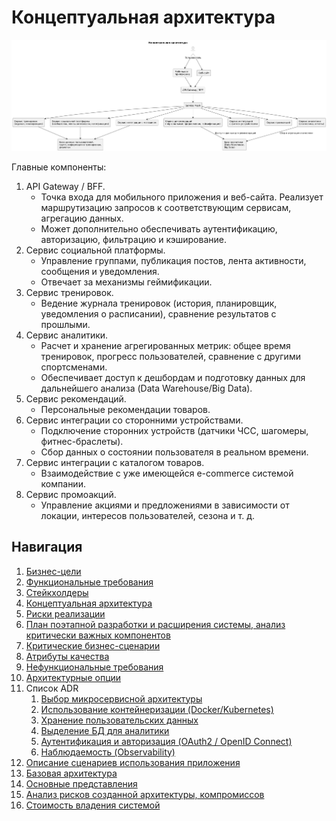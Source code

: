# Концептуальная архитектура

![Концептуальная архитектура](assets/concept_architecture.png)

Главные компоненты:
1. API Gateway / BFF.
   * Точка входа для мобильного приложения и веб-сайта. Реализует маршрутизацию запросов к соответствующим сервисам, агрегацию данных.
   * Может дополнительно обеспечивать аутентификацию, авторизацию, фильтрацию и кэширование.
2. Сервис социальной платформы.
   * Управление группами, публикация постов, лента активности, сообщения и уведомления.
   * Отвечает за механизмы геймификации.
3. Сервис тренировок.
   * Ведение журнала тренировок (история, планировщик, уведомления о расписании), сравнение результатов с прошлыми.
4. Сервис аналитики.
   * Расчет и хранение агрегированных метрик: общее время тренировок, прогресс пользователей, сравнение с другими спортсменами.
   * Обеспечивает доступ к дешбордам и подготовку данных для дальнейшего анализа (Data Warehouse/Big Data).
5. Сервис рекомендаций.
   * Персональные рекомендации товаров.
6. Сервис интеграции со сторонними устройствами.
   * Подключение сторонних устройств (датчики ЧСС, шагомеры, фитнес-браслеты).
   * Сбор данных о состоянии пользователя в реальном времени.
7. Сервис интеграции с каталогом товаров.
   * Взаимодействие с уже имеющейся e-commerce системой компании.
8. Сервис промоакций.
   * Управление акциями и предложениями в зависимости от локации, интересов пользователей, сезона и т. д.

## Навигация

1. [Бизнес-цели](https://github.com/f0rw4rd-dev/sb-final-project/blob/main/business_objectives.md)
2. [Функциональные требования](https://github.com/f0rw4rd-dev/sb-final-project/blob/main/functional_requirements.md)
3. [Стейкхолдеры](https://github.com/f0rw4rd-dev/sb-final-project/blob/main/stakeholders.md)
4. [Концептуальная архитектура](https://github.com/f0rw4rd-dev/sb-final-project/blob/main/concept_architecture.md)
5. [Риски реализации](https://github.com/f0rw4rd-dev/sb-final-project/blob/main/implementation_risks.md)
6. [План поэтапной разработки и расширения системы, анализ критически важных компонентов](https://github.com/f0rw4rd-dev/sb-final-project/blob/main/development_plan.md)
7. [Критические бизнес-сценарии](https://github.com/f0rw4rd-dev/sb-final-project/blob/main/critical_business_scenarios.md)
8. [Атрибуты качества](https://github.com/f0rw4rd-dev/sb-final-project/blob/main/quality_attributes.md)
9. [Нефункциональные требования](https://github.com/f0rw4rd-dev/sb-final-project/blob/main/nonfunctional_requirements.md)
10. [Архитектурные опции](https://github.com/f0rw4rd-dev/sb-final-project/blob/main/architectural_options.md)
11. Список ADR
    1. [Выбор микросервисной архитектуры](https://github.com/f0rw4rd-dev/sb-final-project/blob/main/adr_01.md)
    2. [Использование контейнеризации (Docker/Kubernetes)](https://github.com/f0rw4rd-dev/sb-final-project/blob/main/adr_02.md)
    3. [Хранение пользовательских данных](https://github.com/f0rw4rd-dev/sb-final-project/blob/main/adr_03.md)
    4. [Выделение БД для аналитики](https://github.com/f0rw4rd-dev/sb-final-project/blob/main/adr_04.md)
    5. [Аутентификация и авторизация (OAuth2 / OpenID Connect)](https://github.com/f0rw4rd-dev/sb-final-project/blob/main/adr_05.md)
    6. [Наблюдаемость (Observability)](https://github.com/f0rw4rd-dev/sb-final-project/blob/main/adr_06.md)
12. [Описание сценариев использования приложения](https://github.com/f0rw4rd-dev/sb-final-project/blob/main/use_cases.md)
13. [Базовая архитектура](https://github.com/f0rw4rd-dev/sb-final-project/blob/main/basic_architecture.md)
14. [Основные представления](https://github.com/f0rw4rd-dev/sb-final-project/blob/main/views.md)
15. [Анализ рисков созданной архитектуры, компромиссов](https://github.com/f0rw4rd-dev/sb-final-project/blob/main/architecture_risks.md)
16. [Стоимость владения системой](https://github.com/f0rw4rd-dev/sb-final-project/blob/main/costs.md)